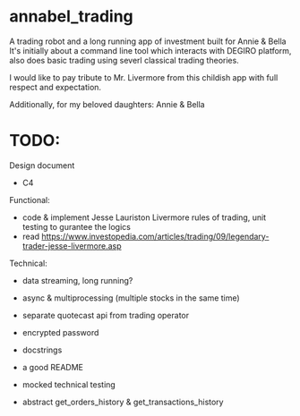 # annabel_trading
A trading robot and a long running app of investment built for Annie &amp; Bella
It's initially about a command line tool which interacts with DEGIRO platform, also does basic trading using severl classical trading theories.

I would like to pay tribute to Mr. Livermore from this childish app with full respect and expectation.

Additionally, for my beloved daughters: Annie & Bella

# TODO:
Design document
- C4

Functional:
- code & implement Jesse Lauriston Livermore rules of trading, unit testing to gurantee the logics 
- read https://www.investopedia.com/articles/trading/09/legendary-trader-jesse-livermore.asp

Technical:
- data streaming, long running?
- async & multiprocessing (multiple stocks in the same time)
- separate quotecast api from trading operator

- encrypted password
- docstrings
- a good README
- mocked technical testing
- abstract get_orders_history & get_transactions_history
